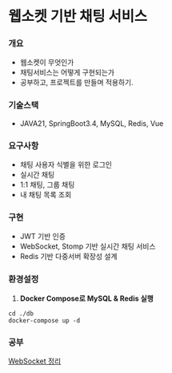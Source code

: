 # 웹소켓 기반 채팅 서비스

### 개요

- 웹소켓이 무엇인가
- 채팅서비스는 어떻게 구현되는가
- 공부하고, 프로젝트를 만들며 적용하기.

### 기술스택

- JAVA21, SpringBoot3.4, MySQL, Redis, Vue

### 요구사항

- 채팅 사용자 식별을 위한 로그인
- 실시간 채팅
- 1:1 채팅, 그룹 채팅
- 내 채팅 목록 조회

### 구현

- JWT 기반 인증
- WebSocket, Stomp 기반 실시간 채팅 서비스
- Redis 기반 다중서버 확장성 설계

### 환경설정

1. **Docker Compose로 MySQL & Redis 실행**
```shell
cd ./db
docker-compose up -d
```

### 공부

[WebSocket 정리](./doc/WebSocket.md)
